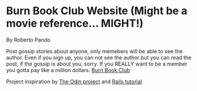 # Burn Book Club Website (Might be a movie reference... MIGHT!)

By Roberto Pando

Post gossip stories about anyone, only memebers will be able to see the author. Even if you sign up, you can not see the author but you can read the post, if the gossip is about you, sorry. If you REALLY want to be a member you gotta pay like a million dollars.
[Burn Book Club](https://boiling-island-25408.herokuapp.com)

Project inspiration by [The Odin project](http://theodinproject.com)
and [Rails tutorial](http://railstutorial.org)